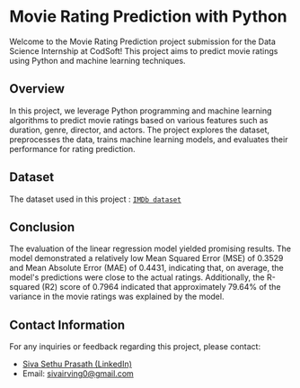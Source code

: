 # Movie Rating Prediction with Python

Welcome to the Movie Rating Prediction project submission for the Data Science Internship at CodSoft! This project aims to predict movie ratings using Python and machine learning techniques.

## Overview

In this project, we leverage Python programming and machine learning algorithms to predict movie ratings based on various features such as duration, genre, director, and actors. The project explores the dataset, preprocesses the data, trains machine learning models, and evaluates their performance for rating prediction.

## Dataset

The dataset used in this project : <a href = "https://github.com/kindo-tk/CODSOFT/blob/main/Movie_Rating_Prediction/IMDb%20Movies%20India.csv"> `IMDb dataset`</a>

## Conclusion
The evaluation of the linear regression model yielded promising results. The model demonstrated a relatively low Mean Squared Error (MSE) of 0.3529 and Mean Absolute Error (MAE) of 0.4431, indicating that, on average, the model's predictions were close to the actual ratings. Additionally, the R-squared (R2) score of 0.7964 indicated that approximately 79.64% of the variance in the movie ratings was explained by the model.

## Contact Information
For any inquiries or feedback regarding this project, please contact:

- <a href="https://www.linkedin.com/in/siva-sethu-prasath-m-599457303">Siva Sethu Prasath (LinkedIn)</a>
- Email: sivairving0@gmail.com
